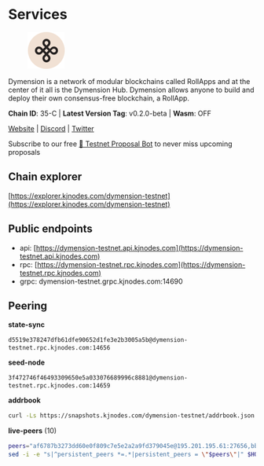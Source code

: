 # Services

<figure><img src="https://raw.githubusercontent.com/kj89/cosmos-images/main/logos/dymension.png" alt=""><figcaption></figcaption></figure>

Dymension is a network of modular blockchains called RollApps  and at the center of it all is the Dymension Hub. Dymension  allows anyone to build and deploy their own consensus-free blockchain, a RollApp.

**Chain ID**: 35-C | **Latest Version Tag**: v0.2.0-beta | **Wasm**: OFF

[Website](https://dymension.xyz/) | [Discord](https://discord.gg/dymension) | [Twitter](https://twitter.com/dymensionXYZ)



Subscribe to our free [🤖 Testnet Proposal Bot](https://t.me/kjnodes_testnet_proposal_bot) to never miss upcoming proposals


## Chain explorer
[https://explorer.kjnodes.com/dymension-testnet](https://explorer.kjnodes.com/dymension-testnet)

## Public endpoints

* api: [https://dymension-testnet.api.kjnodes.com](https://dymension-testnet.api.kjnodes.com)
* rpc: [https://dymension-testnet.rpc.kjnodes.com](https://dymension-testnet.rpc.kjnodes.com)
* grpc: dymension-testnet.grpc.kjnodes.com:14690

## Peering

**state-sync**

```text
d5519e378247dfb61dfe90652d1fe3e2b3005a5b@dymension-testnet.rpc.kjnodes.com:14656
```

**seed-node**

```text
3f472746f46493309650e5a033076689996c8881@dymension-testnet.rpc.kjnodes.com:14659
```

**addrbook**
```bash
curl -Ls https://snapshots.kjnodes.com/dymension-testnet/addrbook.json > $HOME/.dymension/config/addrbook.json
```

**live-peers** (10)
```bash
peers="af6787b3273dd60e0f809c7e5e2a2a9fd379045e@195.201.195.61:27656,bb8615bb51139c05fd59020fc2aa7eac210690b4@135.181.221.186:27656,6cf94ed068c7401ba8e6f9a49143fd90df415e83@195.201.237.198:46656,82b51653205df40d43f257041db2da0f9f1644fa@178.63.26.94:46656,af97c76448e6a5d7671c6523f38fc48cc7273da7@217.76.59.46:26656,88a1109df9ce1e7ad3b1a4c5183a602605cb2b2f@89.116.26.219:26656,d5519e378247dfb61dfe90652d1fe3e2b3005a5b@65.109.68.190:14656,3a2379acd357b59f70ac355e0f2ad23661d45932@65.21.200.7:8000,63996f52b1dc68259ff64bb2546625c71fc9d546@176.9.48.38:26656,ee2fa87279bc626f9c979093389bd1d6568d96ff@65.109.37.228:36656"
sed -i -e "s|^persistent_peers *=.*|persistent_peers = \"$peers\"|" $HOME/.dymension/config/config.toml
```
